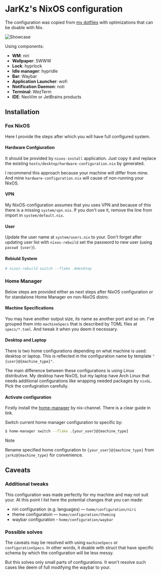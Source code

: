 # JarKz's NixOS configuration

The configuration was copied from [my dotfiles](https://github.com/jarkz/dotfiles) with optimizations that can be doable with Nix.

![Showcase](assets/showcase.png)

Using components:

- **WM**: niri
- **Wallpaper**: SWWW
- **Lock**: hyprlock
- **Idle manager**: hypridle
- **Bar**: Waybar
- **Application Launcher**: wofi
- **Notification Daemon**: noti
- **Terminal**: WezTerm
- **IDE**: NeoVim or JetBrains products

## Installation

### Fox NixOS

Here I provide the steps after which you will have full configured system.

#### Hardware Confgiuration

It should be provided by `nixos-install` application. Just copy it and replace the existing `hosts/desktop/hardware-configuration.nix` by generated.

I recommend this approach because your machine will differ from mine. And mine `hardware-configuration.nix` will cause of non-running your NixOS.

#### VPN

My NixOS-configuration assumes that you uses VPN and because of this there is a missing `system/vpn.nix`. If you don't use it, remove the line from import in `system/default.nix`.

#### User

Update the user name at `system/users.nix` to your. Don't forget after updating user list with `nixos-rebuild` set the password to new user (using `passwd {user}`).

#### Rebiuld System

```bash
# nixos-rebuild switch --flake .#desktop
```

### Home Manager

Below steps are provided either as next steps after NixOS configuration or for standalone Home Manager on non-NixOS distro.

#### Machine Specifications

You may have another output size, its name as another port and so on. I've grouped them into `machineSpecs` that is described by TOML files at `specs/*.toml`. And tweak it when you deem it necessary.

#### Desktop and Laptop

There is two home configurations depending on what machine is used: desktop or laptop. This is reflected in the configuration name by template `"{user}@{machine_type}"`.

The main difference between these configurations is using Linux distributive. My desktop have NixOS, but my laptop have Arch Linux that needs additional configurations like wrapping needed packages by `nixGL`. Pick the confugiration carefully.

#### Activate configuration

Firstly install the [home-manager](https://github.com/nix-community/home-manager) by nix-channel. There is a clear guide in link.

Switch current home manager configuration to specific by:

```bash
$ home-manager switch --flake .{your_user}@{machine_type}
```

> [!NOTE]
> Rename specified home configuration to `{your_user}@{machine_type}` from `jarkz@{machine_type}` for convenience.

## Caveats

### Additional tweaks

This configuration was made perfectly for my machine and may not suit your. At this point I list here the potential changes that you can made:

- niri configuration (e.g. languages) — `home/configuration/niri`
- theme configuratoin — `home/configuration/theming`
- waybar configuration - `home/configuration/waybar`

### Possible solves

The caveats may be resolved with using `machineSpecs` or `configurationSpecs`. In other words, it doable with struct that have specific schema by which the configuration will be less messy.

But this solves only small parts of configurations. It won't resolve such cases like deem of full modifying the waybar to your.
